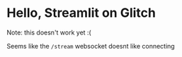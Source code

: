 Hello, Streamlit on Glitch
=====

Note: this doesn't work yet :(

Seems like the `/stream` websocket doesnt like connecting
